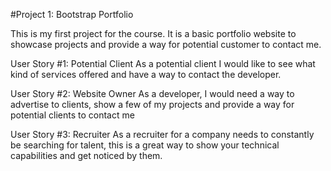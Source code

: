 #Project 1: Bootstrap Portfolio

This is my first project for the course. It is a basic portfolio website to showcase projects and provide a way for potential customer to contact me.

User Story #1: Potential Client
    As a potential client I would like to see what kind of services offered and have a way to contact the developer.

User Story #2: Website Owner
    As a developer, I would need a way to advertise to clients, show a few of my projects and provide a way for potential clients to contact me

User Story #3: Recruiter 
    As a recruiter for a company needs to constantly be searching for talent, this is a great way to show your technical capabilities and get noticed by them.
    
